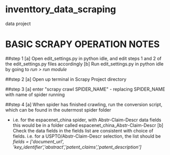 # inventtory_data_scraping
data project


# BASIC SCRAPY OPERATION NOTES


##step 1 
[a] Open edit_settings.py in python idle, and edit steps 1 and 2 of the edit_settings.py files accordingly
[b] Run edit_settings.py in python idle by going to *run > run module*

##step 2 
[a] Open up terminal in Scrapy Project directory

##step 3 
[a] enter "scrapy crawl SPIDER_NAME" - replacing SPIDER_NAME with name of spider running

##step 4 
[a] When spider has finished crawling, run the conversion script, which can be found in the outermost spider folder
- i.e. for the espacenet_china spider, with Abstr-Claim-Descr data fields this would be in a folder called 
espacenet_china_Abstr-Claim-Descr
[b] Check the data fields in the fields list are consistent with choice of fields. i.e. for a USPTO/Abstr-Claim-Descr selection, the list 
should be *fields = ['document_url', 'key_identifier','abstract','patent_claims','patent_description']*
